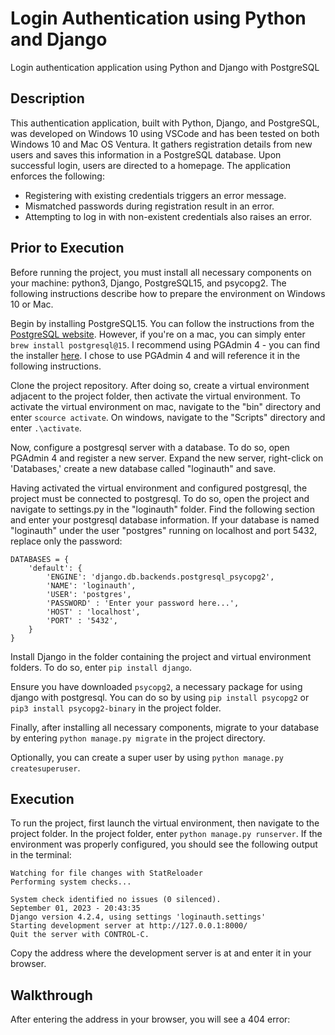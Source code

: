 # Login Authentication using Python and Django
Login authentication application using Python and Django with PostgreSQL

## Description
This authentication application, built with Python, Django, and PostgreSQL, was developed on Windows 10 using VSCode and has been tested on both Windows 10 and Mac OS Ventura. It gathers registration details from new users and saves this information in a PostgreSQL database. Upon successful login, users are directed to a homepage. The application enforces the following:

* Registering with existing credentials triggers an error message.
* Mismatched passwords during registration result in an error.
* Attempting to log in with non-existent credentials also raises an error.

## Prior to Execution
Before running the project, you must install all necessary components on your machine: python3, Django, PostgreSQL15, and psycopg2. The following instructions describe how to prepare the environment on Windows 10 or Mac.

Begin by installing PostgreSQL15. You can follow the instructions from the [PostgreSQL website](https://www.postgresql.org/download/). However, if you're on a mac, you can simply enter `brew install postgresql@15`. I recommend using PGAdmin 4 - you can find the installer [here](https://www.pgadmin.org/download/pgadmin-4-macos/). I chose to use PGAdmin 4 and will reference it in the following instructions. 

Clone the project repository. After doing so, create a virtual environment adjacent to the project folder, then activate the virtual environment. To activate the virtual environment on mac, navigate to the "bin" directory and enter `scource activate`. On windows, navigate to the "Scripts" directory and enter `.\activate`.

Now, configure a postgresql server with a database. To do so, open PGAdmin 4 and register a new server. Expand the new server, right-click on 'Databases,' create a new database called "loginauth" and save. 

Having activated the virtual environment and configured postgresql, the project must be connected to postgresql. To do so, open the project and navigate to settings.py in the "loginauth" folder. Find the following section and enter your postgresql database information. If your database is named "loginauth" under the user "postgres" running on localhost and port 5432, replace only the password:
```
DATABASES = {
    'default': {
        'ENGINE': 'django.db.backends.postgresql_psycopg2',
        'NAME': 'loginauth',
        'USER': 'postgres',
        'PASSWORD' : 'Enter your password here...',
        'HOST' : 'localhost',
        'PORT' : '5432',
    }
}
```
Install Django in the folder containing the project and virtual environment folders. To do so, enter `pip install django`.

Ensure you have downloaded `psycopg2`, a necessary package for using django with postgresql. You can do so by using `pip install psycopg2` or `pip3 install psycopg2-binary` in the project folder.

Finally, after installing all necessary components, migrate to your database by entering `python manage.py migrate` in the project directory. 

Optionally, you can create a super user by using `python manage.py createsuperuser`.

## Execution
To run the project, first launch the virtual environment, then navigate to the project folder. In the project folder, enter `python manage.py runserver`. If the environment was properly configured, you should see the following output in the terminal:
```
Watching for file changes with StatReloader
Performing system checks...

System check identified no issues (0 silenced).
September 01, 2023 - 20:43:35
Django version 4.2.4, using settings 'loginauth.settings'
Starting development server at http://127.0.0.1:8000/
Quit the server with CONTROL-C.
```
Copy the address where the development server is at and enter it in your browser. 

## Walkthrough
After entering the address in your browser, you will see a 404 error:


